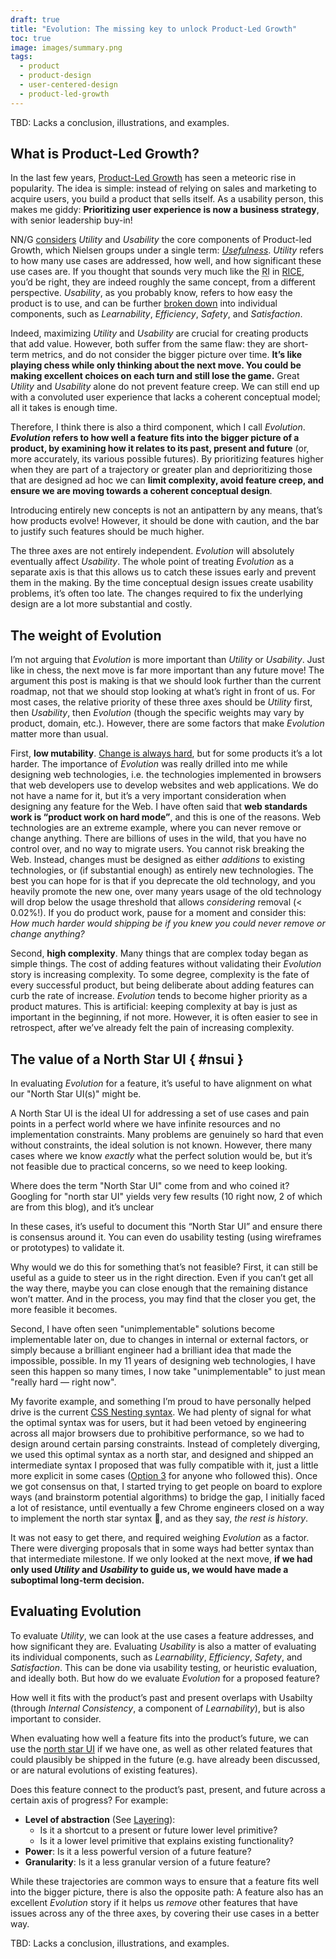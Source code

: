 ```yaml
---
draft: true
title: "Evolution: The missing key to unlock Product-Led Growth"
toc: true
image: images/summary.png
tags:
  - product
  - product-design
  - user-centered-design
  - product-led-growth
---
```


<div class="callout" style="--label: 'TBD'">
TBD: Lacks a conclusion, illustrations, and examples.
</div>

## What is Product-Led Growth?

In the last few years, [Product-Led Growth](https://www.productplan.com/glossary/product-led-growth/) has seen a meteoric rise in popularity.
The idea is simple: instead of relying on sales and marketing to acquire users, you build a product that sells itself.
As a usability person, this makes me giddy: **Prioritizing user experience is now a business strategy**, with senior leadership buy-in!

NN/G [considers](https://www.nngroup.com/articles/product-led-growth-ux/) *Utility* and *Usability* the core components of Product-led Growth, which Nielsen groups under a single term: [*Usefulness*](https://www.nngroup.com/articles/usability-101-introduction-to-usability/).
*Utility* refers to how many use cases are addressed, how well, and how significant these use cases are.
If you thought that sounds very much like the <abbr title="Reach &times; Impact">RI</abbr> in [RICE](https://www.intercom.com/blog/rice-simple-prioritization-for-product-managers/), you’d be right, they are indeed roughly the same concept, from a different perspective.
*Usability*, as you probably know, refers to how easy the product is to use, and can be further [broken down](https://www.nngroup.com/articles/usability-101-introduction-to-usability/) into individual components, such as *Learnability*, *Efficiency*, *Safety*, and *Satisfaction*.

Indeed, maximizing *Utility* and *Usability* are crucial for creating products that add value.
However, both suffer from the same flaw: they are short-term metrics, and do not consider the bigger picture over time.
**It’s like playing chess while only thinking about the next move.
You could be making excellent choices on each turn and still lose the game.**
Great *Utility* and *Usability* alone do not prevent feature creep.
We can still end up with a convoluted user experience that lacks a coherent conceptual model; all it takes is enough time.

Therefore, I think there is also a third component, which I call *Evolution*.
***Evolution* refers to how well a feature fits into the bigger picture of a product,
by examining how it relates to its past, present and future** (or, more accurately, its various possible futures).
By prioritizing features higher when they are part of a trajectory or greater plan and deprioritizing those that are designed ad hoc
we can **limit complexity, avoid feature creep, and ensure we are moving towards a coherent conceptual design**.

Introducing entirely new concepts is not an antipattern by any means, that’s how products evolve!
However, it should be done with caution, and the bar to justify such features should be much higher.

The three axes are not entirely independent.
*Evolution* will absolutely eventually affect *Usability*.
The whole point of treating *Evolution* as a separate axis is that this allows us to catch these issues early and prevent them in the making.
By the time conceptual design issues create usability problems, it’s often too late.
The changes required to fix the underlying design are a lot more substantial and costly.

## The weight of Evolution

I’m not arguing that *Evolution* is more important than *Utility* or *Usability*.
Just like in chess, the next move is far more important than any future move!
The argument this post is making is that we should look further than the current roadmap, not that we should stop looking at what’s right in front of us.
For most cases, the relative priority of these three axes should be *Utility* first, then *Usability*, then *Evolution* (though the specific weights may vary by product, domain, etc.).
However, there are some factors that make *Evolution* matter more than usual.

First, **low mutability**.
[Change is always hard](https://www.intercom.com/blog/navigating-the-complexity-of-change-aversion/), but for some products it’s a lot harder.
The importance of *Evolution* was really drilled into me while designing web technologies, i.e. the technologies implemented in browsers that web developers use to develop websites and web applications.
We do not have a name for it, but it’s a very important consideration when designing any feature for the Web.
I have often said that **web standards work is “product work on hard mode”**, and this is one of the reasons.
Web technologies are an extreme example, where you can never remove or change anything.
There are billions of uses in the wild, that you have no control over, and no way to migrate users.
You cannot risk breaking the Web.
Instead, changes must be designed as either *additions* to existing technologies, or (if substantial enough) as entirely new technologies.
The best you can hope for is that if you deprecate the old technology, and you heavily promote the new one, over many years usage of the old technology will drop below the usage threshold that allows *considering* removal (< 0.02%!).
If you do product work, pause for a moment and consider this: *How much harder would shipping be if you knew you could never remove or change anything?*

Second, **high complexity**.
Many things that are complex today began as simple things.
The cost of adding features without validating their *Evolution* story is increasing complexity.
To some degree, complexity is the fate of every successful product, but being deliberate about adding features can curb the rate of increase.
*Evolution* tends to become higher priority as a product matures.
This is artificial: keeping complexity at bay is just as important in the beginning, if not more.
However, it is often easier to see in retrospect, after we’ve already felt the pain of increasing complexity.

## The value of a North Star UI { #nsui }

In evaluating *Evolution* for a feature, it’s useful to have alignment on what our "North Star UI(s)" might be.

A North Star UI is the ideal UI for addressing a set of use cases and pain points in a perfect world where we have infinite resources and no implementation constraints.
Many problems are genuinely so hard that even without constraints, the ideal solution is not known.
However, there many cases where we know *exactly* what the perfect solution would be,
but it’s not feasible due to practical concerns, so we need to keep looking.

<aside>

Where does the term "North Star UI" come from and who coined it?
Googling for "north star UI" yields very few results (10 right now, 2 of which are from this blog), and it’s unclear

</aside>

In these cases, it’s useful to document this “North Star UI” and ensure there is consensus around it.
You can even do usability testing (using wireframes or prototypes) to validate it.

Why would we do this for something that’s not feasible?
First, it can still be useful as a guide to steer us in the right direction.
Even if you can’t get all the way there, maybe you can close enough that the remaining distance won’t matter.
And in the process, you may find that the closer you get, the more feasible it becomes.

Second, I have often seen "unimplementable" solutions become implementable later on, due to changes in internal or external factors, or simply because a brilliant engineer had a brilliant idea that made the impossible, possible.
In my 11 years of designing web technologies, I have seen this happen so many times, I now take "unimplementable" to just mean "really hard — right now".

My favorite example, and something I’m proud to have personally helped drive is the current [CSS Nesting syntax](https://developer.mozilla.org/en-US/docs/Web/CSS/CSS_nesting/Using_CSS_nesting).
We had plenty of signal for what the optimal syntax was for users, but it had been vetoed by engineering across all major browsers due to prohibitive performance, so we had to design around certain parsing constraints.
Instead of completely diverging, we used this optimal syntax as a north star, and designed and shipped an intermediate syntax I proposed that was fully compatible with it, just a little more explicit in some cases ([Option 3](https://webkit.org/blog/13607/help-choose-from-options-for-css-nesting-syntax/) for anyone who followed this).
Once we got consensus on that, I started trying to get people on board to explore ways (and brainstorm potential algorithms) to bridge the gap,
I initially faced a lot of resistance, until eventually a few Chrome engineers closed on a way to implement the north star syntax 🎉, and as they say, *the rest is history*.

It was not easy to get there, and required weighing *Evolution* as a factor.
There were diverging proposals that in some ways had better syntax than that intermediate milestone.
If we only looked at the next move, **if we had only used *Utility* and *Usability* to guide us, we would have made a suboptimal long-term decision.**

## Evaluating Evolution

To evaluate *Utility*, we can look at the use cases a feature addresses, and how significant they are.
Evaluating *Usability* is also a matter of evaluating its individual components, such as *Learnability*, *Efficiency*, *Safety*, and *Satisfaction*.
This can be done via usability testing, or heuristic evaluation, and ideally both.
But how do we evaluate *Evolution* for a proposed feature?


How well it fits with the product’s past and present overlaps with Usabilty (through *Internal Consistency*, a component of *Learnability*), but is also important to consider.

When evaluating how well a feature fits into the product’s future, we can use the [north star UI](#nsui) if we have one,
as well as other related features that could plausibly be shipped in the future (e.g. have already been discussed, or are natural evolutions of existing features).

Does this feature connect to the product’s past, present, and future across a certain axis of progress?
For example:
* **Level of abstraction** (See [Layering](../eigensolutions#layering)):
  * Is it a shortcut to a present or future lower level primitive?
  * Is it a lower level primitive that explains existing functionality?
* **Power**: Is it a less powerful version of a future feature?
* **Granularity**: Is it a less granular version of a future feature?

While these trajectories are common ways to ensure that a feature fits well into the bigger picture, there is also the opposite path:
A feature also has an excellent *Evolution* story if it helps us *remove* other features that have issues across any of the three axes,
by covering their use cases in a better way.

<div class="callout" style="--label: 'TBD'">
TBD: Lacks a conclusion, illustrations, and examples.
</div>